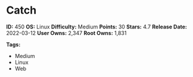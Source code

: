 # Catch

**ID:** 450
**OS:** Linux
**Difficulty:** Medium
**Points:** 30
**Stars:** 4.7
**Release Date:** 2022-03-12
**User Owns:** 2,347
**Root Owns:** 1,831

**Tags:**
- Medium
- Linux
- Web

